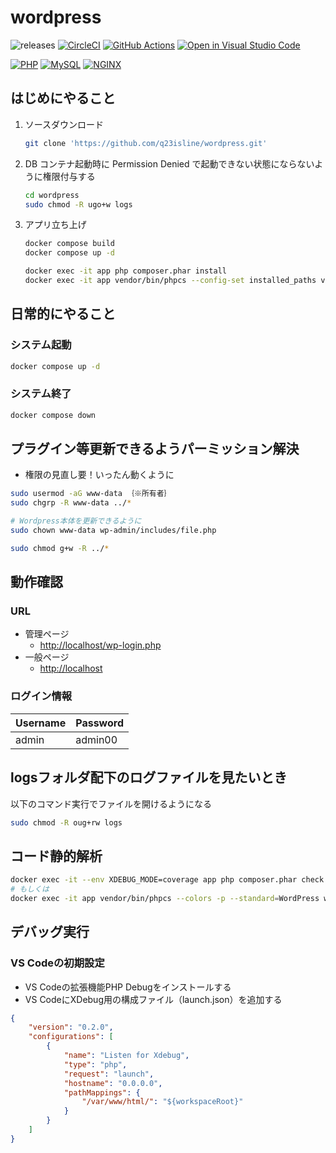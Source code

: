 # wordpress

![releases](https://img.shields.io/github/release/q23isline/wordpress.svg?logo=github)
[![CircleCI](https://img.shields.io/circleci/build/github/q23isline/wordpress/develop.svg?label=CircleCI&logo=circleci)](https://circleci.com/gh/q23isline/wordpress)
[![GitHub Actions](https://github.com/q23isline/wordpress/actions/workflows/ci.yml/badge.svg)](https://github.com/q23isline/wordpress/actions/workflows/ci.yml)
[![Open in Visual Studio Code](https://img.shields.io/static/v1?logo=visualstudiocode&label=&message=Open%20in%20Visual%20Studio%20Code&labelColor=555555&color=007acc&logoColor=007acc)](https://open.vscode.dev/q23isline/wordpress)

[![PHP](https://img.shields.io/static/v1?logo=php&label=PHP&message=v8.0&labelColor=555555&color=777BB4&logoColor=777BB4)](https://www.php.net)
[![MySQL](https://img.shields.io/static/v1?logo=mysql&label=MySQL&message=v5.7&labelColor=555555&color=4479A1&logoColor=4479A1)](https://dev.mysql.com)
[![NGINX](https://img.shields.io/static/v1?logo=nginx&label=NGINX&message=v1.17&labelColor=555555&color=009639&logoColor=009639)](https://www.nginx.com)

## はじめにやること

1. ソースダウンロード

    ```bash
    git clone 'https://github.com/q23isline/wordpress.git'
    ```

2. DB コンテナ起動時に Permission Denied で起動できない状態にならないように権限付与する

    ```bash
    cd wordpress
    sudo chmod -R ugo+w logs
    ```

3. アプリ立ち上げ

    ```bash
    docker compose build
    docker compose up -d

    docker exec -it app php composer.phar install
    docker exec -it app vendor/bin/phpcs --config-set installed_paths vendor/wp-coding-standards/wpcs
    ```

## 日常的にやること

### システム起動

```bash
docker compose up -d
```

### システム終了

```bash
docker compose down
```

## プラグイン等更新できるようパーミッション解決

- 権限の見直し要！いったん動くように

```bash
sudo usermod -aG www-data ｛※所有者｝
sudo chgrp -R www-data ../*

# Wordpress本体を更新できるように
sudo chown www-data wp-admin/includes/file.php

sudo chmod g+w -R ../*
```

## 動作確認

### URL

- 管理ページ
  - <http://localhost/wp-login.php>
- 一般ページ
  - <http://localhost>

### ログイン情報

| Username | Password |
| -------- | -------- |
| admin    | admin00  |

## logsフォルダ配下のログファイルを見たいとき

以下のコマンド実行でファイルを開けるようになる

```bash
sudo chmod -R oug+rw logs
```

## コード静的解析

```bash
docker exec -it --env XDEBUG_MODE=coverage app php composer.phar check
# もしくは
docker exec -it app vendor/bin/phpcs --colors -p --standard=WordPress wp-content/themes/
```

## デバッグ実行

### VS Codeの初期設定

- VS Codeの拡張機能PHP Debugをインストールする
- VS CodeにXDebug用の構成ファイル（launch.json）を追加する

```json
{
    "version": "0.2.0",
    "configurations": [
        {
            "name": "Listen for Xdebug",
            "type": "php",
            "request": "launch",
            "hostname": "0.0.0.0",
            "pathMappings": {
                "/var/www/html/": "${workspaceRoot}"
            }
        }
    ]
}
```
